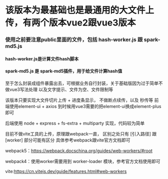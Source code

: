 # 该版本为最基础也是最通用的大文件上传，有两个版本vue2跟vue3版本

### 使用之前要注意public里面的文件，包括 hash-worker.js 跟 spark-md5.js
#### hash-worker.js是计算文件hash脚本
#### spark-md5.js 是 spark-md5插件，用于给文件计算hash值

至于怎么封装成组件暴露出去，可根据业务自行封装，关于基础版因为过于简单不做vue3写法处理
以及文字提示、文件为空、文件限制等

该版本只要实现大文件切片上传 + 进度条显示， 不做断点续传，以及 秒传等
前端使用element-ui  + axios
到时候用vue3需要的把element-ui换成element-plus即可

后端使用 node + express + fs-extra + multiparty 实现，代码较为简单



目前不做vite工具的上传，原理跟webpack一直，
区别之处只有 [引入路径] 跟 [worker] 部分可能有区分
具体参考webpack跟vite官方文档即可

webpack5：https://webpack.docschina.org/guides/web-workers/#root


webpack4：使用worker需要用到  worker-loader 模块，参考官方文档使用即可

vite:https://cn.vitejs.dev/guide/features.html#web-workers



